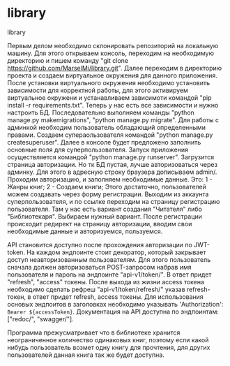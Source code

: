 # library
library

Первым делом необходимо склонировать репозиторий на локальную машину.
Для этого открываем консоль, переходим на необходимую директорию и пишем команду "git clone https://github.com/MarselMi/library.git".
Далее переходим в директорию проекта и создаем виртуальное окружения для данного приложения.
После установки виртуального окружения необходимо установить зависимости для корректной работы, для этого активируем виртуальное окружени и устанавливаем зависимоти командой "pip install -r requirements.txt".
Теперь у нас есть все зависимости и нужно настроить БД. 
Последовательно выполняем команды "python manage.py makemigrations", "python manage.py migrate".
Для работы с админкой необходим пользователь обладающий определенными правами. Создаем супераользователя командой "python manage.py createsuperuser". Далее в консоле будет предложено заполнить основные поля для суперпользователя.
Запуск приложения осуществляется командой "python manage.py runserver".
Загрузится страница авторизации.
Но тк БД пустая, лучше авторизоваться через админку. Для этого в адресную строку браузера дописываем admin/.
Проходим авторизацию, и заполняем необходимые данные. 
Это:
1 - Жанры книг;
2 - Создаем книги;
Этого достаточно, пользователей можем создавать через форму регистрации.
Выходим из аккаунта суперпользователя, и по ссылке переходим на страницу регистрацию пользователя.
Там у нас есть вариант создания "Читателя" либо "Библиотекаря". Выбираем нужный вариант. 
После регистрации происходит редирект на страницу авторизации, вводим свои необходимые данные и авторизуемся, пользуемся.

API становится доступно после прохождения авторизации по JWT-token.
На каждом эндпоинте стоит декоратор, который закрывает доступ неавторизованным пользователям.
Для этого пользователь сначала должен авторизоваться POST-запросом набрав имя пользователя и пароль на эндпоинте "api-v1/token/".
В ответ придет "refresh", "access" токены.
После выхода из жизни access токена необходимо сделать рефреш "api-v1/token/refresh/" указав refresh-токен, в ответ придет refresh, access токены.
Для использования основых эндпоитов в заголовках необходимо указывать 'Authorization': `Bearer ${accessToken}`.
Документация на API доступна по эндпоинтам: ["redoc/", "swagger/"].

Программа прежусматривает что в библиотеке хранится неограниченное количество одинаковых книг, поэтому если какой нибудь пользователь возмет одну книгу для прочтения, для других пользователей данная книга так же будет доступна.